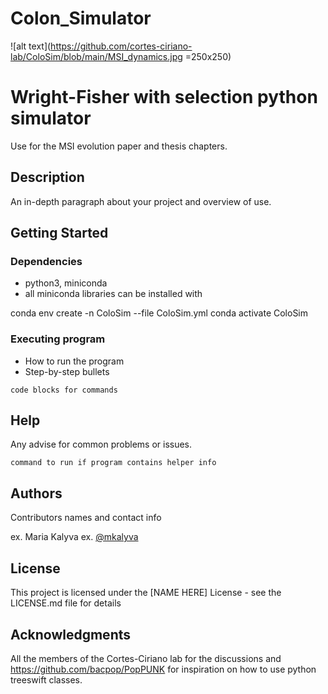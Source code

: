 # Colon_Simulator

![alt text](https://github.com/cortes-ciriano-lab/ColoSim/blob/main/MSI_dynamics.jpg =250x250)


# Wright-Fisher with selection python simulator

Use for the MSI evolution paper and thesis chapters.

## Description

An in-depth paragraph about your project and overview of use.

## Getting Started

### Dependencies

* python3, miniconda
* all miniconda libraries can be installed with 

conda env create -n ColoSim --file ColoSim.yml
conda activate ColoSim


### Executing program

* How to run the program
* Step-by-step bullets
```
code blocks for commands
```

## Help

Any advise for common problems or issues.
```
command to run if program contains helper info
```

## Authors

Contributors names and contact info

ex. Maria Kalyva
ex. [@mkalyva](https://twitter.com/mariakalyva1)


## License

This project is licensed under the [NAME HERE] License - see the LICENSE.md file for details

## Acknowledgments
All the members of the Cortes-Ciriano lab for the discussions and https://github.com/bacpop/PopPUNK for inspiration on how to use python treeswift classes.
